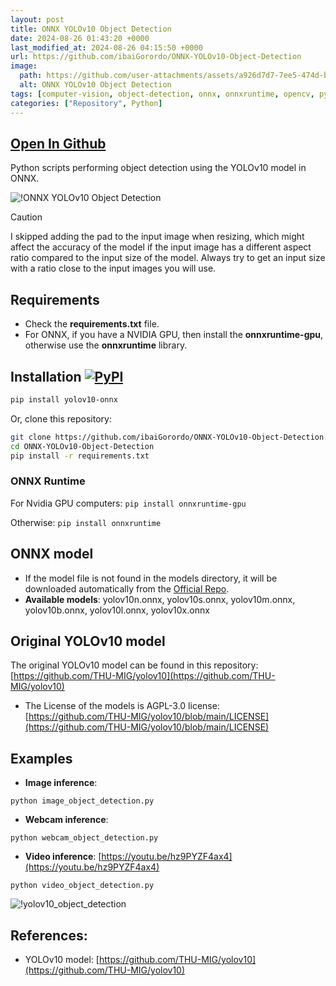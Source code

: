 ```yaml
---
layout: post
title: ONNX YOLOv10 Object Detection
date: 2024-08-26 01:43:20 +0000
last_modified_at: 2024-08-26 04:15:50 +0000
url: https://github.com/ibaiGorordo/ONNX-YOLOv10-Object-Detection
image:
  path: https://github.com/user-attachments/assets/a926d7d7-7ee5-474d-b90f-310ef874f0cb
  alt: ONNX YOLOv10 Object Detection
tags: [computer-vision, object-detection, onnx, onnxruntime, opencv, python, yolo, yolov10]
categories: ["Repository", Python]
---
```


## [Open In Github](https://github.com/ibaiGorordo/ONNX-YOLOv10-Object-Detection)

 Python scripts performing object detection using the YOLOv10 model in ONNX.
 
![!ONNX YOLOv10 Object Detection](https://github.com/user-attachments/assets/a926d7d7-7ee5-474d-b90f-310ef874f0cb)

> [!CAUTION]
> I skipped adding the pad to the input image when resizing, which might affect the accuracy of the model if the input image has a different aspect ratio compared to the input size of the model. Always try to get an input size with a ratio close to the input images you will use.

## Requirements

 * Check the **requirements.txt** file.
 * For ONNX, if you have a NVIDIA GPU, then install the **onnxruntime-gpu**, otherwise use the **onnxruntime** library.

## Installation [![PyPI](https://img.shields.io/pypi/v/yolov10-onnx?color=2BAF2B)](https://pypi.org/project/yolov10-onnx/)

```bash
pip install yolov10-onnx
```
Or, clone this repository:
```bash
git clone https://github.com/ibaiGorordo/ONNX-YOLOv10-Object-Detection.git
cd ONNX-YOLOv10-Object-Detection
pip install -r requirements.txt
```
### ONNX Runtime
For Nvidia GPU computers:
`pip install onnxruntime-gpu`

Otherwise:
`pip install onnxruntime`

## ONNX model
- If the model file is not found in the models directory, it will be downloaded automatically from the [Official Repo](https://github.com/THU-MIG/yolov10/releases/tag/v1.1).
- **Available models**: yolov10n.onnx, yolov10s.onnx, yolov10m.onnx, yolov10b.onnx, yolov10l.onnx, yolov10x.onnx

## Original YOLOv10 model
The original YOLOv10 model can be found in this repository: [https://github.com/THU-MIG/yolov10](https://github.com/THU-MIG/yolov10)
- The License of the models is AGPL-3.0 license: [https://github.com/THU-MIG/yolov10/blob/main/LICENSE](https://github.com/THU-MIG/yolov10/blob/main/LICENSE)

## Examples

 * **Image inference**:
 ```
 python image_object_detection.py
 ```

 * **Webcam inference**:
 ```
 python webcam_object_detection.py
 ```

 * **Video inference**: [https://youtu.be/hz9PYZF4ax4](https://youtu.be/hz9PYZF4ax4)
 ```
 python video_object_detection.py
 ```
![!yolov10_object_detection](https://github.com/user-attachments/assets/08872b1c-2009-4f8d-97a5-7b88f13ec887)


## References:
* YOLOv10 model: [https://github.com/THU-MIG/yolov10](https://github.com/THU-MIG/yolov10)
